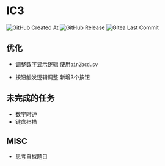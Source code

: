 # IC3

![GitHub Created At](https://img.shields.io/github/created-at/HYwooo/IC3?style=flat-square&logo=github)  ![GitHub Release](https://img.shields.io/github/v/release/HYwooo/IC3?style=flat-square&logo=github)  ![Gitea Last Commit](https://img.shields.io/github/last-commit/HYwooo/IC3?style=flat-square&logo=github)

## 优化

- 调整数字显示逻辑 使用`bin2bcd.sv` 

- 按钮触发逻辑调整 新增3个按钮

## 未完成的任务

- 数字时钟
- 键盘扫描

## MISC

- 思考自拟题目
